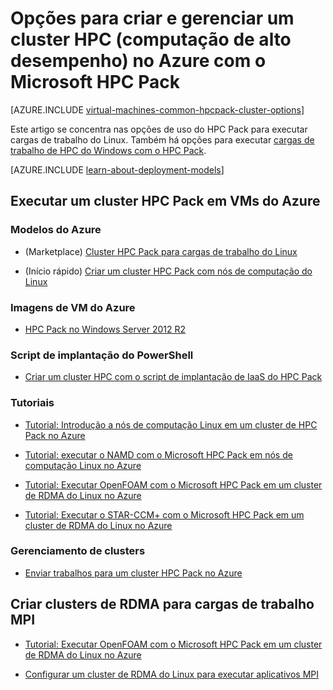 <properties
 pageTitle="Opções de cluster HPC Pack do Linux na nuvem | Microsoft Azure"
 description="Saiba mais sobre as opções do Microsoft HPC Pack para criar e gerenciar um cluster HPC (computação de alto desempenho) do Linux na nuvem do Azure"
 services="virtual-machines-linux,cloud-services"
 documentationCenter=""
 authors="dlepow"
 manager="timlt"
 editor=""
 tags="azure-resource-manager,azure-service-management,hpc-pack"/>
<tags
ms.service="virtual-machines-linux"
 ms.devlang="na"
 ms.topic="article"
 ms.tgt_pltfrm="vm-linux"
 ms.workload="big-compute"
 ms.date="04/29/2016"
 ms.author="danlep"/>

# Opções para criar e gerenciar um cluster HPC (computação de alto desempenho) no Azure com o Microsoft HPC Pack

[AZURE.INCLUDE [virtual-machines-common-hpcpack-cluster-options](../../includes/virtual-machines-common-hpcpack-cluster-options.md)]

Este artigo se concentra nas opções de uso do HPC Pack para executar cargas de trabalho do Linux. Também há opções para executar [cargas de trabalho de HPC do Windows com o HPC Pack](virtual-machines-windows-hpcpack-cluster-options.md).

[AZURE.INCLUDE [learn-about-deployment-models](../../includes/learn-about-deployment-models-both-include.md)]

## Executar um cluster HPC Pack em VMs do Azure

### Modelos do Azure


* (Marketplace) [Cluster HPC Pack para cargas de trabalho do Linux](https://azure.microsoft.com/marketplace/partners/microsofthpc/newclusterlinuxcn/)

* (Início rápido) [Criar um cluster HPC Pack com nós de computação do Linux](https://azure.microsoft.com/documentation/templates/create-hpc-cluster-linux-cn/)


### Imagens de VM do Azure

* [HPC Pack no Windows Server 2012 R2](https://azure.microsoft.com/marketplace/partners/microsoft/hpcpack2012r2onwindowsserver2012r2/)



### Script de implantação do PowerShell

* [Criar um cluster HPC com o script de implantação de IaaS do HPC Pack](virtual-machines-linux-classic-hpcpack-cluster-powershell-script.md)

### Tutoriais

* [Tutorial: Introdução a nós de computação Linux em um cluster de HPC Pack no Azure](virtual-machines-linux-classic-hpcpack-cluster.md)

* [Tutorial: executar o NAMD com o Microsoft HPC Pack em nós de computação Linux no Azure](virtual-machines-linux-classic-hpcpack-cluster-namd.md)

* [Tutorial: Executar OpenFOAM com o Microsoft HPC Pack em um cluster de RDMA do Linux no Azure](virtual-machines-linux-classic-hpcpack-cluster-openfoam.md)

* [Tutorial: Executar o STAR-CCM+ com o Microsoft HPC Pack em um cluster de RDMA do Linux no Azure](virtual-machines-linux-classic-hpcpack-cluster-starccm.md)

### Gerenciamento de clusters

* [Enviar trabalhos para um cluster HPC Pack no Azure](virtual-machines-windows-hpcpack-cluster-submit-jobs.md)


## Criar clusters de RDMA para cargas de trabalho MPI

* [Tutorial: Executar OpenFOAM com o Microsoft HPC Pack em um cluster de RDMA do Linux no Azure](virtual-machines-linux-classic-hpcpack-cluster-openfoam.md)

* [Configurar um cluster de RDMA do Linux para executar aplicativos MPI](virtual-machines-linux-classic-rdma-cluster.md)

<!---HONumber=AcomDC_0504_2016-->